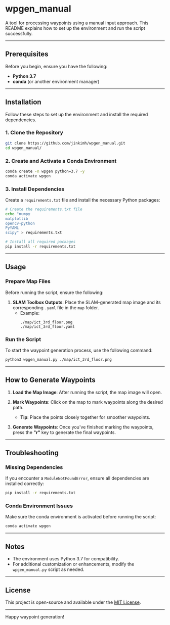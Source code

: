 # wpgen_manual

A tool for processing waypoints using a manual input approach. This README explains how to set up the environment and run the script successfully.

---

## Prerequisites

Before you begin, ensure you have the following:
- **Python 3.7**
- **conda** (or another environment manager)

---

## Installation

Follow these steps to set up the environment and install the required dependencies.

### 1. Clone the Repository
```bash
git clone https://github.com/jinkimh/wpgen_manual.git
cd wpgen_manual/
```

### 2. Create and Activate a Conda Environment
```bash
conda create -n wpgen python=3.7 -y
conda activate wpgen
```

### 3. Install Dependencies
Create a `requirements.txt` file and install the necessary Python packages:
```bash
# Create the requirements.txt file
echo "numpy
matplotlib
opencv-python
PyYAML
scipy" > requirements.txt

# Install all required packages
pip install -r requirements.txt
```

---

## Usage

### Prepare Map Files
Before running the script, ensure the following:
1. **SLAM Toolbox Outputs**: Place the SLAM-generated map image and its corresponding `.yaml` file in the `map` folder.
   - Example:
     ```
     ./map/ict_3rd_floor.png
     ./map/ict_3rd_floor.yaml
     ```

### Run the Script
To start the waypoint generation process, use the following command:
```bash
python3 wpgen_manual.py ./map/ict_3rd_floor.png
```

---

## How to Generate Waypoints

1. **Load the Map Image**:
   After running the script, the map image will open.

2. **Mark Waypoints**:
   Click on the map to mark waypoints along the desired path. 
   - **Tip**: Place the points closely together for smoother waypoints.

3. **Generate Waypoints**:
   Once you've finished marking the waypoints, press the **"r"** key to generate the final waypoints.

---

## Troubleshooting

### Missing Dependencies
If you encounter a `ModuleNotFoundError`, ensure all dependencies are installed correctly:
```bash
pip install -r requirements.txt
```

### Conda Environment Issues
Make sure the conda environment is activated before running the script:
```bash
conda activate wpgen
```

---

## Notes

- The environment uses Python 3.7 for compatibility.
- For additional customization or enhancements, modify the `wpgen_manual.py` script as needed.

---

## License

This project is open-source and available under the [MIT License](LICENSE).

---

Happy waypoint generation!
```
